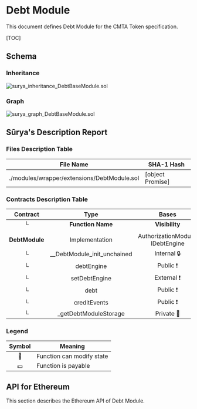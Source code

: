 # Debt Module

This document defines Debt Module for the CMTA Token specification.

[TOC]

## Schema

### Inheritance

![surya_inheritance_DebtBaseModule.sol](../../../schema/surya_inheritance/surya_inheritance_DebtModule.sol.png)





### Graph

![surya_graph_DebtBaseModule.sol](../../../schema/surya_graph/surya_graph_DebtModule.sol.png)

## Sūrya's Description Report

### Files Description Table


| File Name                                   | SHA-1 Hash       |
| ------------------------------------------- | ---------------- |
| ./modules/wrapper/extensions/DebtModule.sol | [object Promise] |


### Contracts Description Table


|    Contract    |            Type             |              Bases               |                |                  |
| :------------: | :-------------------------: | :------------------------------: | :------------: | :--------------: |
|       └        |      **Function Name**      |          **Visibility**          | **Mutability** |  **Modifiers**   |
|                |                             |                                  |                |                  |
| **DebtModule** |       Implementation        | AuthorizationModule, IDebtEngine |                |                  |
|       └        | __DebtModule_init_unchained |            Internal 🔒            |       🛑        | onlyInitializing |
|       └        |         debtEngine          |             Public ❗️             |                |       NO❗️        |
|       └        |        setDebtEngine        |            External ❗️            |       🛑        |     onlyRole     |
|       └        |            debt             |             Public ❗️             |                |       NO❗️        |
|       └        |        creditEvents         |             Public ❗️             |                |       NO❗️        |
|       └        |    _getDebtModuleStorage    |            Private 🔐             |                |                  |


### Legend

| Symbol | Meaning                   |
| :----: | ------------------------- |
|   🛑    | Function can modify state |
|   💵    | Function is payable       |

## API for Ethereum

This section describes the Ethereum API of Debt Module.

<To do>
